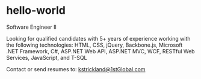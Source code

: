 # hello-world
Software Engineer II

Looking for qualified candidates with 5+ years of experience working with the following technologies: HTML, CSS, jQuery, Backbone.js, Microsoft .NET Framework, C#, ASP.NET Web API, ASP.NET MVC, WCF, RESTful Web Services, JavaScript, and T-SQL

Contact or send resumes to:
kstrickland@1stGlobal.com
